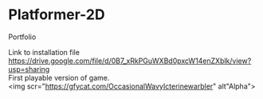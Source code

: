 # Platformer-2D
Portfolio  

Link to installation file  
https://drive.google.com/file/d/0B7_xRkPGuWXBd0pxcW14enZXblk/view?usp=sharing  
First playable version of game.  
<img scr="https://gfycat.com/OccasionalWavyIcterinewarbler" alt"Alpha">
